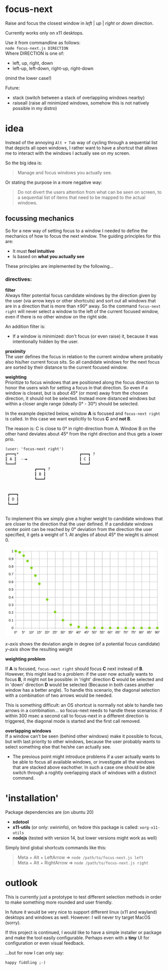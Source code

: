 # focus-next
Raise and focus the closest window in *left* | *up* | *right* or *down* direction.

Currently works only on x11 desktops.

Use it from commandline as follows:  
`node focus-next.js DIRECTION`  
Where DIRECTION is one of:
* left, up, right, down
* left-up, left-down, right-up, right-down

(mind the lower case!)

Future:
* stack (switch between a stack of overlappiing windows nearby)
* raiseall (raise all minimized windows, somehow this is not natively possible in my distro)



# idea
Instead of the annoying `Alt + Tab` way of cycling through a sequential list 
that depicts all open windows, I rather want to have a shortcut that 
allows me to interact with the windows I actually see on my screen. 

So the big idea is:  

> Manage and focus windows you actually see.  

Or stating the purpose in a more negative way:  

> Do not divert the users attention from what can be seen on 
> screen, to a sequential list of items that need to be
> mapped to the actual windows. 

## focussing mechanics
So for a new way of setting focus to a window I needed to define the mechanics of how to focus 
the next window. The guiding principles for this are: 
* It must **feel intuitive**
* Is based on **what you actually see**

These principles are implemented by the following...

### directives:

**filter**  
Always filter potential focus candidate windows by the direction given by the user (via arrow keys or other shortcuts) and sort out all windows that are in a direction that is more than ±90° away. So the command `focus-next right` 
will never select a window to the left of the current focused window, 
even if there is no other window on the right side.

An addition filter is:
* If a window is minimized: don't focus (or even raise) it, because it was intentionally hidden by the user.

**proximity**  
The user defines the focus in relation to the current window where probably also his/her current focus sits. So all candidate windows for the next focus are sorted by their distance to the current focused window.

**weighting**  
Prioritize to focus windows that are positioned along the focus direction to honor the users wish for setting a focus in that direction. 
So even if a window is closest, but is about 45° (or more) away from the choosen direction, it should not be selected. Instead more distanced windows but within a closer angle range (ideally 0° - 30°) should be selected.

In the example depicted below, window **A** is focused and `focus-next right` is called. In this case we want 
explicitly to focus **C** and **not B**. 

The reason is: C is close to 0° in right-direction from A. Window B on the other hand deviates about 45° from the right direction and thus gets a lower prio. 
```
(user: 'focus-next right')
╔═══╗*                           ┏━━━┓ ?
║ A ║  --►                       ┃ C ┃
╚═══╝                            ┗━━━┛
             ┏━━━┓ ?          
             ┃ B ┃           
             ┗━━━┛       
         
        
 ┏━━━┓ 
 ┃ D ┃
 ┗━━━┛        
         
```

To implement this we simply give a higher weight to candidate windows that are closer to the direction that the user defined. If a candidate windows center point can be reached by 0° deviation from the direction the user specified, it gets a weight of 1. At angles of about 45° the wieght is almost 0.

![Weights for different deviation angles](doc/direction_weights.png)

*x-axis* shows the deviation angle in degree (of a potential focus candidate)  
*y-axis* show the resulting weight  


**weighting problem**  

If **A** is focused, `focus-next right` should focus **C** next instead of **B**. 
However, this might lead to a problem: if the user now actually wants to focus 
**B**, it might not be possible: in 'right' direction **C** would be selected 
and in 'down' direction **D** would be selected (Because in both cases another
window has a better angle). To handle this scenario, the diagonal selection 
with a combination of two arrows would be needed.

This is something difficult: an OS shortcut is normally not able to handle two
arrows in a combination... so focus-next needs to handle these scenarios: if 
within 300 msec a second call to focus-next in a different direction is 
triggered, the diagonal mode is started and the first call removed.

**overlapping windows**  
If a window can't be seen (behind other windows) make it possible to focus,
but with last priority to other windows, because the user probably wants to 
select something else that he/she can actually see.
* The previous point might introduce problems if a user actually wants to be
able to focus all available windows, or investigate all the windows that are stacked
above eachother. In such a case one should be able switch through a roghtly overlapping
stack of windows with a distinct command.


# 'installation'
Package dependencies are (on ubuntu 20)
* **xdotool**
* **x11-utils** (or only: xwininfo), on fedore this package is called: `xorg-x11-utils`
* **nodejs** (tested with version 14, but lower versions might work as well)

Simply bind global shortcuts commands like this:
> Meta + Alt + LeftArrow => `node /path/to/focus-next.js left`  
> Meta + Alt + RightArrow => `node /path/to/focus-next.js right`  



# outlook
This is currently just a prototype to test different selection methods
in order to make something more rounded and user friendly. 

In future it would be very nice to support different linux (x11 and wayland) 
desktops and windows as well. However: I will never try target MacOS (sorry).

If this project is continued, I would like to have a simple installer or
package and make the tool easily configurable. Perhaps even with a **tiny** UI 
for configuration or even visual feedback.

...but for now I can only say:
```
happy fiddling ;-)
```